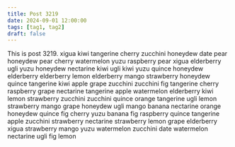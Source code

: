 ```yaml
---
title: Post 3219
date: 2024-09-01 12:00:00
tags: [tag1, tag2]
draft: false
---
```

This is post 3219.
xigua
kiwi
tangerine
cherry
zucchini
honeydew
date
pear
honeydew
pear
cherry
watermelon
yuzu
raspberry
pear
xigua
elderberry
ugli
yuzu
honeydew
nectarine
kiwi
ugli
kiwi
yuzu
quince
honeydew
elderberry
elderberry
lemon
elderberry
mango
strawberry
honeydew
quince
tangerine
kiwi
apple
grape
zucchini
zucchini
fig
tangerine
cherry
raspberry
grape
nectarine
tangerine
apple
watermelon
elderberry
kiwi
lemon
strawberry
zucchini
zucchini
quince
orange
tangerine
ugli
lemon
strawberry
mango
grape
honeydew
ugli
mango
banana
nectarine
orange
honeydew
quince
fig
cherry
yuzu
banana
fig
raspberry
quince
tangerine
apple
zucchini
strawberry
nectarine
strawberry
lemon
grape
elderberry
xigua
strawberry
mango
yuzu
watermelon
zucchini
date
watermelon
nectarine
ugli
fig
lemon

